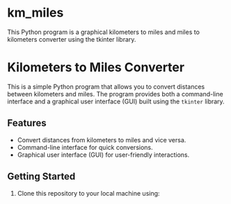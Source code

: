 # km_miles
This Python program is a graphical kilometers to miles and miles to kilometers converter using the tkinter library. 
# Kilometers to Miles Converter

This is a simple Python program that allows you to convert distances between kilometers and miles. The program provides both a command-line interface and a graphical user interface (GUI) built using the `tkinter` library.

## Features

- Convert distances from kilometers to miles and vice versa.
- Command-line interface for quick conversions.
- Graphical user interface (GUI) for user-friendly interactions.


## Getting Started

1. Clone this repository to your local machine using:
